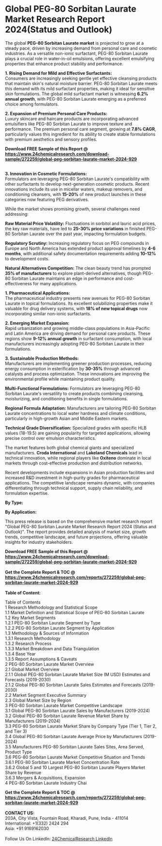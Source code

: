 <h1>Global PEG-80 Sorbitan Laurate Market Research Report 2024(Status and Outlook)</h1><p>The global <strong>PEG-80 Sorbitan Laurate market</strong> is projected to grow at a steady pace, driven by increasing demand from personal care and cosmetic industries. As a versatile non-ionic surfactant, PEG-80 Sorbitan Laurate plays a crucial role in water-in-oil emulsions, offering excellent emulsifying properties that enhance product stability and performance.</p><p><strong>1. Rising Demand for Mild and Effective Surfactants:</strong><br>
Consumers are increasingly seeking gentle yet effective cleansing products that maintain skin's natural moisture barrier. PEG-80 Sorbitan Laurate meets this demand with its mild surfactant properties, making it ideal for sensitive skin formulations. The global mild surfactant market is witnessing <strong>6.2% annual growth</strong>, with PEG-80 Sorbitan Laurate emerging as a preferred choice among formulators.</p><p><strong>2. Expansion of Premium Personal Care Products:</strong><br>
Luxury skincare and haircare products are incorporating advanced emulsifiers like PEG-80 Sorbitan Laurate to improve texture and performance. The premium personal care segment, growing at <strong>7.8% CAGR</strong>, particularly values this ingredient for its ability to create stable formulations with premium aesthetics and sensory profiles.</p><div><b>Download FREE Sample of this Report @ 
            <a href="https://www.24chemicalresearch.com/download-sample/272259/global-peg-sorbitan-laurate-market-2024-929">
            https://www.24chemicalresearch.com/download-sample/272259/global-peg-sorbitan-laurate-market-2024-929</a></b></div><br><p><strong>3. Innovation in Cosmetic Formulations:</strong><br>
Formulators are leveraging PEG-80 Sorbitan Laurate's compatibility with other surfactants to develop next-generation cosmetic products. Recent innovations include its use in micellar waters, makeup removers, and conditioning cleansers, with <strong>15-20%</strong> of new product launches in these categories now featuring PEG derivatives.</p><p>While the market shows promising growth, several challenges need addressing:</p><p><strong>Raw Material Price Volatility:</strong> Fluctuations in sorbitol and lauric acid prices, the key raw materials, have led to <strong>25-30% price variations</strong> in finished PEG-80 Sorbitan Laurate over the past year, impacting formulation budgets.</p><p><strong>Regulatory Scrutiny:</strong> Increasing regulatory focus on PEG compounds in Europe and North America has extended product approval timelines by <strong>4-6 months</strong>, with additional safety documentation requirements adding <strong>10-12%</strong> to development costs.</p><p><strong>Natural Alternatives Competition:</strong> The clean beauty trend has prompted <strong>35% of manufacturers</strong> to explore plant-derived alternatives, though PEG-80 Sorbitan Laurate maintains an edge in performance and cost-effectiveness for many applications.</p><p><strong>1. Pharmaceutical Applications:</strong><br>
The pharmaceutical industry presents new avenues for PEG-80 Sorbitan Laurate in topical formulations. Its excellent solubilizing properties make it valuable for drug delivery systems, with <strong>18% of new topical drugs</strong> now incorporating similar non-ionic surfactants.</p><p><strong>2. Emerging Market Expansion:</strong><br>
Rapid urbanization and growing middle-class populations in Asia-Pacific and Latin America are driving demand for personal care products. These regions show <strong>9-12% annual growth</strong> in surfactant consumption, with local manufacturers increasingly adopting PEG-80 Sorbitan Laurate in their formulations.</p><p><strong>3. Sustainable Production Methods:</strong><br>
Manufacturers are implementing greener production processes, reducing energy consumption in esterification by <strong>30-35%</strong> through advanced catalysts and process optimization. These innovations are improving the environmental profile while maintaining product quality.</p><p><strong>Multi-Functional Formulations:</strong> Formulators are leveraging PEG-80 Sorbitan Laurate's versatility to create products combining cleansing, moisturizing, and conditioning benefits in single formulations.</p><p><strong>Regional Formula Adaptation:</strong> Manufacturers are tailoring PEG-80 Sorbitan Laurate concentrations to local water hardness and climate conditions, particularly in high-growth Asian and Middle Eastern markets.</p><p><strong>Technical Grade Diversification:</strong> Specialized grades with specific HLB values (18-19.5) are gaining popularity for targeted applications, allowing precise control over emulsion characteristics.</p><p>The market features both global chemical giants and specialized manufacturers. <strong>Croda International</strong> and <strong>Lakeland Chemicals</strong> lead in technical innovation, while regional players like <strong>Oxiteno</strong> dominate in local markets through cost-effective production and distribution networks.</p><p>Recent developments include expansions in Asian production facilities and increased R&amp;D investment in high-purity grades for pharmaceutical applications. The competitive landscape remains dynamic, with companies differentiating through technical support, supply chain reliability, and formulation expertise.</p><p><strong>By Type:</strong></p><p><strong>By Application:</strong></p><p>This press release is based on the comprehensive market research report "Global PEG-80 Sorbitan Laurate Market Research Report 2024 (Status and Outlook)". The report provides detailed analysis of market size, growth trends, competitive landscape, and future projections, offering valuable insights for industry stakeholders.</p><div><b>Download FREE Sample of this Report @ 
            <a href="https://www.24chemicalresearch.com/download-sample/272259/global-peg-sorbitan-laurate-market-2024-929">
            https://www.24chemicalresearch.com/download-sample/272259/global-peg-sorbitan-laurate-market-2024-929</a></b></div><br><div><b>Get the Complete Report & TOC @ 
            <a href="https://www.24chemicalresearch.com/reports/272259/global-peg-sorbitan-laurate-market-2024-929">
            https://www.24chemicalresearch.com/reports/272259/global-peg-sorbitan-laurate-market-2024-929</a></b></div><br>
            <b>Table of Content:</b><p>Table of Contents<br />
1 Research Methodology and Statistical Scope<br />
1.1 Market Definition and Statistical Scope of PEG-80 Sorbitan Laurate<br />
1.2 Key Market Segments<br />
1.2.1 PEG-80 Sorbitan Laurate Segment by Type<br />
1.2.2 PEG-80 Sorbitan Laurate Segment by Application<br />
1.3 Methodology & Sources of Information<br />
1.3.1 Research Methodology<br />
1.3.2 Research Process<br />
1.3.3 Market Breakdown and Data Triangulation<br />
1.3.4 Base Year<br />
1.3.5 Report Assumptions & Caveats<br />
2 PEG-80 Sorbitan Laurate Market Overview<br />
2.1 Global Market Overview<br />
2.1.1 Global PEG-80 Sorbitan Laurate Market Size (M USD) Estimates and Forecasts (2019-2030)<br />
2.1.2 Global PEG-80 Sorbitan Laurate Sales Estimates and Forecasts (2019-2030)<br />
2.2 Market Segment Executive Summary<br />
2.3 Global Market Size by Region<br />
3 PEG-80 Sorbitan Laurate Market Competitive Landscape<br />
3.1 Global PEG-80 Sorbitan Laurate Sales by Manufacturers (2019-2024)<br />
3.2 Global PEG-80 Sorbitan Laurate Revenue Market Share by Manufacturers (2019-2024)<br />
3.3 PEG-80 Sorbitan Laurate Market Share by Company Type (Tier 1, Tier 2, and Tier 3)<br />
3.4 Global PEG-80 Sorbitan Laurate Average Price by Manufacturers (2019-2024)<br />
3.5 Manufacturers PEG-80 Sorbitan Laurate Sales Sites, Area Served, Product Type<br />
3.6 PEG-80 Sorbitan Laurate Market Competitive Situation and Trends<br />
3.6.1 PEG-80 Sorbitan Laurate Market Concentration Rate<br />
3.6.2 Global 5 and 10 Largest PEG-80 Sorbitan Laurate Players Market Share by Revenue<br />
3.6.3 Mergers & Acquisitions, Expansion<br />
4 PEG-80 Sorbitan Laurate Industry Chai</p><div><b>Get the Complete Report & TOC @ 
            <a href="https://www.24chemicalresearch.com/reports/272259/global-peg-sorbitan-laurate-market-2024-929">
            https://www.24chemicalresearch.com/reports/272259/global-peg-sorbitan-laurate-market-2024-929</a></b></div><br><b>CONTACT US:</b><br>
            203A, City Vista, Fountain Road, Kharadi, Pune, India - 411014<br>
            International: +1(332) 2424 294<br>
            Asia: +91 9169162030 <br><br>
            Follow Us On LinkedIn: <a href="https://www.linkedin.com/company/24chemicalresearch/">24ChemicalResearch LinkedIn</a>